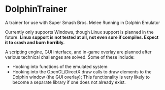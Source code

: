 # DolphinTrainer
A trainer for use with Super Smash Bros. Melee Running in Dolphin Emulator

Currently only supports Windows, though Linux support is planned in the future.
**Linux support is not tested at all, not even sure if compiles. Expect it to crash and burn horribly.**

A scripting engine, GUI interface, and in-game overlay are planned after various technical challenges are solved. Some of these include:
  + Hooking into functions of the emulated system
  + Hooking into the OpenGL/DirectX draw calls to draw elements to the Dolphin window (the GUI overlay); This functionality is very likely to become a separate library if one does not already exist.
